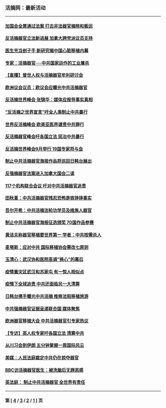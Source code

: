 ### 活摘网：最新活动
---
#### [加国会全票通过法案 打击非法器官摘除和贩运](../../pages/nf5883/n13884924.md?04080430) 
#### [反活摘器官立法新进展 加拿大跨党派议员支持](../../pages/nf5883/n13876061.md?04080430) 
#### [医生充当刽子手 新研究揭中国心脏移植内幕](../../pages/nf5883/n13772291.md?04080430) 
#### [专家：活摘器官──中共国家运作的工业屠杀](../../pages/nf5883/n13761178.md?04080430) 
#### [【直播】普世人权与活摘器官牟利研讨会](../../pages/nf5883/n13425146.md?04080430) 
#### [欧洲议会议员：欧议会应曝光中共活摘器官](../../pages/nf5883/n13336571.md?04080430) 
#### [反活摘世界峰会 张锦华：媒体应报导事实真相](../../pages/nf5883/n13278502.md?04080430) 
#### [“反活摘之世界宣言”吁全人类制止中共暴行](../../pages/nf5883/n13259730.md?04080430) 
#### [世界反活摘峰会 欧美亚医界谴责中共罪行](../../pages/nf5883/n13253550.md?04080430) 
#### [反活摘器官峰会吁各国立法 惩治中共暴行](../../pages/nf5883/n13245052.md?04080430) 
#### [反活摘世界峰会9月举行 19国专家将与会](../../pages/nf5883/n13201492.md?04080430) 
#### [制止中共活摘器官海报作品将巡回日韩台展出](../../pages/nf5883/n13177791.md?04080430) 
#### [反强摘器官法案进入加拿大国会二读](../../pages/nf5883/n13033450.md?04080430) 
#### [117个机构联合会议 吁对中共活摘器官追责](../../pages/nf5883/n12775087.md?04080430) 
#### [田秋堇：中共活摘器官残忍恐怖是铁铮铮事实](../../pages/nf5883/n12702148.md?04080430) 
#### [吾尔开希：中共活摘法轮功学员及维族人器官](../../pages/nf5883/n12693197.md?04080430) 
#### [制止中共活摘器官海报征选颁奖 70国作品参赛](../../pages/nf5883/n12692050.md?04080430) 
#### [黄洁夫称器官移植要世界第一 学者：中共按需杀人](../../pages/nf5883/n12572329.md?04080430) 
#### [麦塔斯：应对中共 国际移植协会需改七原则](../../pages/nf5883/n12514711.md?04080430) 
#### [玉清心：武汉协和医院高调“换心”的幕后](../../pages/nf5883/n12298730.md?04080430) 
#### [疫情重灾区武汉和苏家屯 有一惊人相似点](../../pages/nf5883/n12150824.md?04080430) 
#### [疫情下全球追责 中共还面临另一大清算](../../pages/nf5883/n12070397.md?04080430) 
#### [日韩台携手曝光中共活摘 推修法阻移植旅游](../../pages/nf5883/n11712046.md?04080430) 
#### [中共强摘器官证据呈递联合国 媒体聚焦](../../pages/nf5883/n11546426.md?04080430) 
#### [欧洲器官移植大会 中共活摘器官引专家热议](../../pages/nf5883/n11539095.md?04080430) 
#### [【专访】英人权专家吁各国立法 清算中共](../../pages/nf5883/n11367315.md?04080430) 
#### [从川习会到伊朗 五分钟掌握一周国际风云](../../pages/nf5883/n11338520.md?04080430) 
#### [美媒：人民法庭裁定中共仍在掠夺器官](../../pages/nf5883/n11334897.md?04080430) 
#### [BBC访活摘器官医生：被洗脑后无罪恶感](../../pages/nf5883/n11335935.md?04080430) 
#### [英法庭： 制止中共活摘器官 全世界有责任](../../pages/nf5883/n11330691.md?04080430) 

---
#### 第 [ [4](./4.md?04080430) / [3](./3.md?04080430) / [2](./2.md?04080430) / [1](./1.md?04080430) ] 页
